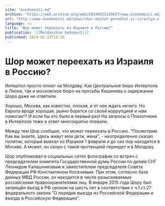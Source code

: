 ```yaml
---
site: "evedomosti.md"
archive: "https://web.archive.org/web/20240325140627/www.evedomosti.md/news/shor-mozhet-pereehat-iz-izrailya-v-rossiyu"
url: "http://www.evedomosti.md/news/shor-mozhet-pereehat-iz-izrailya-v-rossiyu"
language: ru
title: "Шор может переехать из Израиля в Россию?"
publication: '[[Moldavskie Vedomosti]]'
published: 2024-02-14T12:20
---
```


# Шор может переехать из Израиля в Россию?

Интерпол просто плюет на Молдову. Как Центральное бюро Интерпола в Лионе, так и московское бюро на просьбы Кишинева о задержании Шора даже не ответили.

Хорошо, Москва, как известно, плохая, и от нее ждать нечего. Но Европа вроде хорошая, рьяно борется со своей коррупцией и нам помогает? И если бы это было в первый раз! На запросы о Плахотнюке в Интерполе тоже в ответ многократно плевали.

Между тем Шор сообщил, что может переехать в Россию. "Посмотрим. Как вы знаете, здесь живут мои дети, жена", - неопределенно сказал политик, который выехал из Израиля 1 февраля и до сих пор находится в Москве. А может, он скоро с такой протекцией переедет и в Молдову.

Шор опубликовал в социальных сетях фотографии со встреч с председателем комитета Государственной думы России по делам СНГ Леонидом Калашниковым и заместителем председателя Совета Федерации РФ Константином Косачевым. При этом, согласно базе данных МВД России, он находится в числе разыскиваемых российскими правоохранителями лиц. В январе 2015 года Шору был запрещён въезд в РФ сроком на шесть лет в соответствии с ч.1 ст.27 федерального закона "О порядке выезда из Российской Федерации и въезда в Российскую Федерацию".